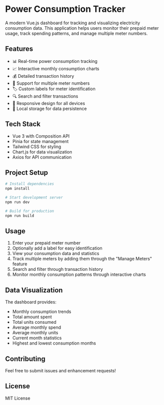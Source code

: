 # Power Consumption Tracker

A modern Vue.js dashboard for tracking and visualizing electricity consumption data. This application helps users monitor their prepaid meter usage, track spending patterns, and manage multiple meter numbers.

## Features

- 📊 Real-time power consumption tracking
- 📈 Interactive monthly consumption charts
- 💰 Detailed transaction history
- 🔢 Support for multiple meter numbers
- 🏷️ Custom labels for meter identification
- 🔍 Search and filter transactions
- 📱 Responsive design for all devices
- 💾 Local storage for data persistence

## Tech Stack

- Vue 3 with Composition API
- Pinia for state management
- Tailwind CSS for styling
- Chart.js for data visualization
- Axios for API communication

## Project Setup

```sh
# Install dependencies
npm install

# Start development server
npm run dev

# Build for production
npm run build
```

## Usage

1. Enter your prepaid meter number
2. Optionally add a label for easy identification
3. View your consumption data and statistics
4. Track multiple meters by adding them through the "Manage Meters" feature
5. Search and filter through transaction history
6. Monitor monthly consumption patterns through interactive charts

## Data Visualization

The dashboard provides:
- Monthly consumption trends
- Total amount spent
- Total units consumed
- Average monthly spend
- Average monthly units
- Current month statistics
- Highest and lowest consumption months

## Contributing

Feel free to submit issues and enhancement requests!

## License

MIT License
